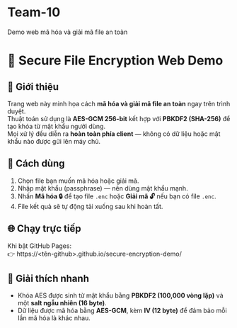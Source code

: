 # Team-10
Demo web mã hóa và giải mã file an toàn 
# 🔐 Secure File Encryption Web Demo

## 🧩 Giới thiệu
Trang web này minh họa cách **mã hóa và giải mã file an toàn** ngay trên trình duyệt.  
Thuật toán sử dụng là **AES-GCM 256-bit** kết hợp với **PBKDF2 (SHA-256)** để tạo khóa từ mật khẩu người dùng.  
Mọi xử lý đều diễn ra **hoàn toàn phía client** — không có dữ liệu hoặc mật khẩu nào được gửi lên máy chủ.

## 🚀 Cách dùng
1. Chọn file bạn muốn mã hóa hoặc giải mã.  
2. Nhập mật khẩu (passphrase) — nên dùng mật khẩu mạnh.  
3. Nhấn **Mã hóa 🔒** để tạo file `.enc` hoặc **Giải mã 🔓** nếu bạn có file `.enc`.  
4. File kết quả sẽ tự động tải xuống sau khi hoàn tất.

## 🌐 Chạy trực tiếp
Khi bật GitHub Pages:  
👉 https://<tên-github>.github.io/secure-encryption-demo/

## 🧠 Giải thích nhanh
- Khóa AES được sinh từ mật khẩu bằng **PBKDF2 (100,000 vòng lặp)** và một **salt ngẫu nhiên (16 byte)**.  
- Dữ liệu được mã hóa bằng **AES-GCM**, kèm **IV (12 byte)** để đảm bảo mỗi lần mã hóa là khác nhau.
